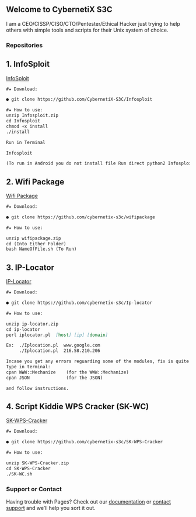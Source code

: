 ## Welcome to CybernetiX S3C

I am a CEO/CISSP/CISO/CTO/Pentester/Ethical Hacker just trying to help others with simple tools and scripts for their Unix system of choice.

### Repositories

## **1. InfoSploit**


[InfoSploit](https://CybernetiX-S3C.GitHub.io/InfoSploit) 

```markdown
#★ Download:

● git clone https://github.com/CybernetiX-S3C/Infosploit

#★ How to use:
unzip Infosploit.zip
cd Infosploit
chmod +x install
./install

Run in Terminal

Infosploit

(To run in Android you do not install file Run direct python2 Infosploit)
```



## **2. Wifi Package**

[Wifi Package](https://CybernetiX-S3C.GitHub.io/wifipackage)

```markdown
#★ Download:

● git clone https://github.com/cybernetix-s3c/wifipackage

#★ How to use:

unzip wifipackage.zip
cd (Into Either Folder)
bash NameOfFile.sh (To Run)
```

## **3. IP-Locator**


[IP-Locator](https://CybernetiX-S3C.GitHub.io/IP-Locator)

```markdown
#★ Download:

● git clone https://github.com/cybernetix-s3c/Ip-locator

#★ How to use:

unzip ip-locator.zip
cd ip-locator
perl iplocator.pl  [host] [ip] [domain] 

Ex:  ./Iplocation.pl  www.google.com 
     ./Iplocation.pl  216.58.210.206

Incase you get any errors reguarding some of the modules, fix is quite simple.
Type in terminal:
cpan WWW::Mechanize    (for the WWW::Mechanize)
cpan JSON              (for the JSON)

and follow instructions.

```

## **4. Script Kiddie WPS Cracker (SK-WC)**


[SK-WPS-Cracker](https://CybernetiX-S3C.GitHub.io/SK-WPS-Cracker)

```markdown
#★ Download:

● git clone https://github.com/cybernetix-s3c/SK-WPS-Cracker

#★ How to use:

unzip SK-WPS-Cracker.zip
cd SK-WPS-Cracker
./SK-WC.sh
```

### Support or Contact

Having trouble with Pages? Check out our [documentation](https://help.github.com/categories/github-pages-basics/) or [contact support](https://github.com/contact) and we’ll help you sort it out.
